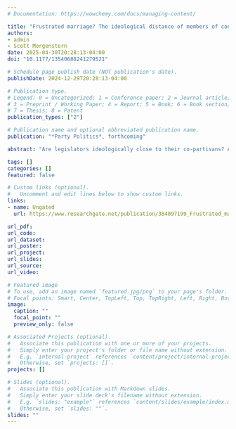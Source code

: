 ```yaml
---
# Documentation: https://wowchemy.com/docs/managing-content/

title: "Frustrated marriage? The ideological distance of members of congress from their parties in Latin America"
authors:
- admin
- Scott Morgenstern
date: 2025-04-30T20:28:13-04:00
doi: "10.1177/13540688241279521"

# Schedule page publish date (NOT publication's date).
publishDate: 2024-12-29T20:28:13-04:00

# Publication type.
# Legend: 0 = Uncategorized; 1 = Conference paper; 2 = Journal article;
# 3 = Preprint / Working Paper; 4 = Report; 5 = Book; 6 = Book section;
# 7 = Thesis; 8 = Patent
publication_types: ["2"]

# Publication name and optional abbreviated publication name.
publication: "*Party Politics*, forthcoming"

abstract: "Are legislators ideologically close to their co-partisans? And, when not, what policies drive the lack of party unity? To address these questions, we propose two measures of intra-party ideological cohesion: dissonance and frustration. Based on a survey of legislators across 18 Latin American countries, we show that half of the region’s representatives self-identify as substantially far from the mean of their parties (dissonance) and almost 40% perceive large differences (frustration). Relying on a series of statistical tests, we find that these patterns are distinct for left-wing and right-wing legislators. The right is more dissonant than frustrated, and they are also more dissonant than the left. In terms of policy, we show that moral issues drive dissonance and frustration on both sides of the ideological spectrum, but disagreements on economic topics are more correlated with ideological distance for the left than the right. In presenting new measurements of intra-party disagreements, our paper proposes new pathways for the study of party cohesion."

tags: []
categories: []
featured: false

# Custom links (optional).
#   Uncomment and edit lines below to show custom links.
links:
- name: Ungated
  url: https://www.researchgate.net/publication/384097199_Frustrated_marriage_The_ideological_distance_of_members_of_congress_from_their_parties_in_Latin_America

url_pdf:
url_code:
url_dataset:
url_poster:
url_project:
url_slides:
url_source:
url_video:

# Featured image
# To use, add an image named `featured.jpg/png` to your page's folder. 
# Focal points: Smart, Center, TopLeft, Top, TopRight, Left, Right, BottomLeft, Bottom, BottomRight.
image:
  caption: ""
  focal_point: ""
  preview_only: false

# Associated Projects (optional).
#   Associate this publication with one or more of your projects.
#   Simply enter your project's folder or file name without extension.
#   E.g. `internal-project` references `content/project/internal-project/index.md`.
#   Otherwise, set `projects: []`.
projects: []

# Slides (optional).
#   Associate this publication with Markdown slides.
#   Simply enter your slide deck's filename without extension.
#   E.g. `slides: "example"` references `content/slides/example/index.md`.
#   Otherwise, set `slides: ""`.
slides: ""
---
```

